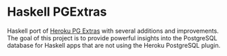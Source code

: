 # Haskell PGExtras

Haskell port of [Heroku PG Extras](https://github.com/heroku/heroku-pg-extras) with several additions and improvements. The goal of this project is to provide powerful insights into the PostgreSQL database for Haskell apps that are not using the Heroku PostgreSQL plugin.
